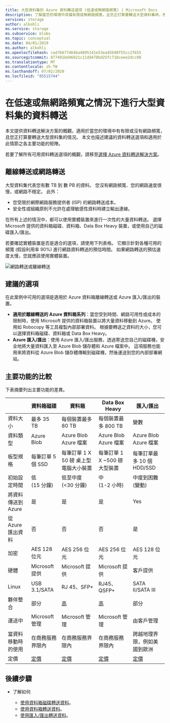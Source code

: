```yaml
---
title: 大型資料集的 Azure 資料轉送選項 (低速或無網路頻寬) | Microsoft Docs
description: 了解當您的環境中具備有限或無網路頻寬，且您正打算要轉送大型資料集時，應如何選擇資料轉送的 Azure 解決方案。
services: storage
author: alkohli
ms.service: storage
ms.subservice: blobs
ms.topic: conceptual
ms.date: 04/01/2019
ms.author: alkohli
ms.openlocfilehash: cad76677464ba4895141e53ea45b98f55cc2f655
ms.sourcegitcommit: 877491bd46921c11dd478bd25fc718ceee2dcc08
ms.translationtype: MT
ms.contentlocale: zh-TW
ms.lasthandoff: 07/02/2020
ms.locfileid: "85515744"
---
```

# <a name="data-transfer-for-large-datasets-with-low-or-no-network-bandwidth"></a>在低速或無網路頻寬之情況下進行大型資料集的資料轉送
 
本文提供資料轉送解決方案的概觀，適用於當您的環境中有有限或沒有網路頻寬，且您正打算要轉送大型資料集的情況。 本文也描述建議的資料轉送選項和適用於此情節之各主要功能的矩陣。

若要了解所有可用資料轉送選項的概觀，請移至[選擇 Azure 資料轉送解決方案](storage-choose-data-transfer-solution.md)。

## <a name="offline-transfer-or-network-transfer"></a>離線轉送或網路轉送

大型資料集代表您有數 TB 到 數 PB 的資料。 您沒有網路頻寬、您的網路速度很慢，或網路不穩定。 此外：

- 您受限於網際網路服務提供者 (ISP) 的網路轉送成本。
- 安全性或組織原則不允許在處理敏感性資料時建立輸出連線。

在所有上述的情況中，都可以使用實體裝置來進行一次性的大量資料轉送。 選擇 Microsoft 提供的資料箱磁碟、資料箱、Data Box Heavy 裝置，或使用自己的磁碟匯入/匯出。

若要確認實體裝置是否是適合的選項，請使用下列表格。 它顯示針對各種可用的頻寬 (假設利用率 90%) 進行網路資料轉送的預估時間。 如果網路轉送的預估速度太慢，您就應該使用實體裝置。  

![網路轉送或離線轉送](media/storage-solution-large-dataset-low-network/storage-network-or-offline-transfer.png)

## <a name="recommended-options"></a>建議的選項

在此案例中可用的選項是適用於 Azure 資料箱離線轉送或 Azure 匯入/匯出的裝置。

- **適用於離線轉送的 Azure 資料箱系列**：當您受到時間、網路可用性或成本的限制時，使用 Microsoft 提供的資料箱裝置以將大量資料移動到 Azure。 使用如 Robocopy 等工具複製內部部署資料。 根據要轉送之資料的大小，您可以選擇資料箱磁碟、資料箱或 Data Box Heavy。
- **Azure 匯入/匯出**：使用 Azure 匯入/匯出服務，透過寄送您自己的磁碟機，安全地將大量資料匯入至 Azure Blob 儲存體和 Azure 檔案中。 這項服務也能用來將資料從 Azure Blob 儲存體傳輸到磁碟機，然後運送到您的內部部署網站。

## <a name="comparison-of-key-capabilities"></a>主要功能的比較

下表摘要列出主要功能的差異。

|                                     |    資料箱磁碟      |    資料箱                                      |    Data Box Heavy              |    匯入/匯出                       |
|-------------------------------------|---------------------------------|--------------------------------------------------|------------------------------------------|----------------------------------------|
|    資料大小                        |    最多 35 TB                 |    每個裝置最多 80 TB                       |    每個裝置最多 800 TB               |    變數                            |
|    資料類型                        |    Azure Blob                  |    Azure Blob<br>Azure 檔案                    |    Azure Blob<br>Azure 檔案            |    Azure Blob<br>Azure 檔案          |
|    板型規格                      |    每筆訂單 5 個 SSD             |    每筆訂單 1 X 50 磅 桌上型電腦大小裝置    |    每筆訂單 1 X ~500 磅 大型裝置    |    每筆訂單最多 10 個 HDD/SSD        |
|    初始設定時間               |    低 <br>(15 分鐘)            |    低至中度 <br> (<30 分鐘)               |    中<br>(1-2 小時)               |    中度到困難<br>(變動) |
|    將資料傳送到 Azure               |    是                          |    是                                           |    是                                   |    Yes                                 |
|    從 Azure 匯出資料           |    否                           |    否                                            |    否                                    |    是                                 |
|    加密                       |    AES 128 位元                  |    AES 256 位元                                   |    AES 256 位元                           |    AES 128 位元                         |
|    硬體                         |     Microsoft 提供          |    Microsoft 提供                            |    Microsoft 提供                    |    客戶提供                   |
|    Linux                |    USB 3.1/SATA                 |    RJ 45、SFP+                                   |    RJ45、QSFP+                           |    SATA II/SATA III                    |
|    夥伴整合              |    部分                         |    [高](https://azuremarketplace.microsoft.com/en-us/marketplace/apps/Microsoft.AzureExpressPod)                                          |    [高](https://azuremarketplace.microsoft.com/en-us/marketplace/apps/Microsoft.AzureExpressPod)                                  |    部分                                |
|    運送中                         |    Microsoft 管理            |    Microsoft 管理                             |    Microsoft 管理                     |    由客戶管理                    |
| 當資料移動時的使用         |在商務服務界限內|在商務服務界限內|在商務服務界限內|跨越地理界限，例如美國到歐洲|
|    定價                          |    [定價](https://azure.microsoft.com/pricing/details/databox/disk/)                    |   [定價](https://azure.microsoft.com/pricing/details/storage/databox/)                                      |  [定價](https://azure.microsoft.com/pricing/details/storage/databox/heavy/)                               |   [定價](https://azure.microsoft.com/pricing/details/storage-import-export/)                            |


## <a name="next-steps"></a>後續步驟

- 了解如何

    - [使用資料箱磁碟轉送資料](https://docs.microsoft.com/azure/databox/data-box-disk-quickstart-portal)。
    - [使用資料箱轉送資料](https://docs.microsoft.com/azure/databox/data-box-quickstart-portal)。
    - [使用匯入/匯出轉送資料](/azure/storage/common/storage-import-export-data-to-blobs)。
